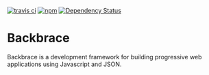 [![travis ci](https://travis-ci.org/backbrace/backbrace.svg?branch=master)](https://travis-ci.org/backbrace/backbrace) [![npm](https://img.shields.io/npm/v/backbrace.svg?maxAge=3600)](https://www.npmjs.com/package/backbrace) [![Dependency Status](https://david-dm.org/backbrace/backbrace/dev-status.svg)](https://david-dm.org/backbrace/backbrace?type=dev)

# Backbrace #

Backbrace is a development framework for building progressive web applications using Javascript and JSON.
